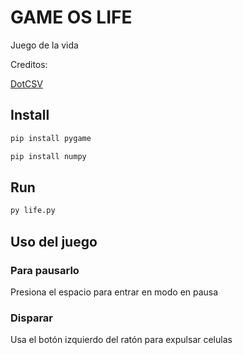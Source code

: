 # GAME OS LIFE

Juego de la vida 

Creditos:

[DotCSV](https://github.com/dotcsv)

## Install

```sh
pip install pygame

pip install numpy
```

## Run

```sh
py life.py
```

## Uso del juego

### Para pausarlo

Presiona el espacio para entrar en modo en pausa

### Disparar

Usa el botón izquierdo del ratón para expulsar celulas
